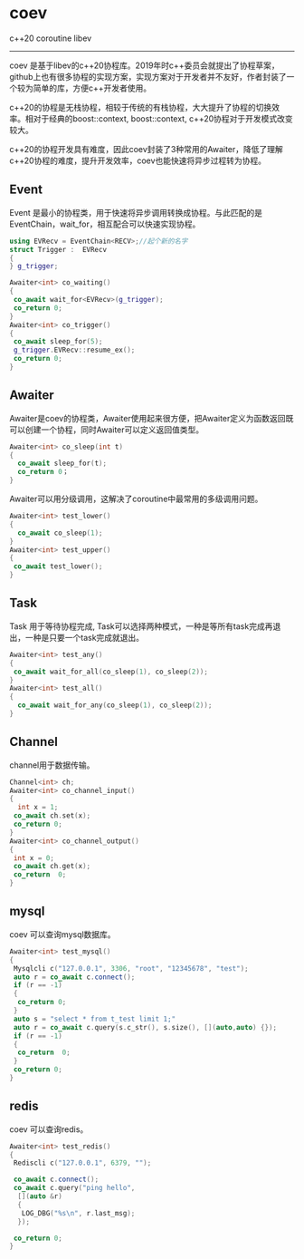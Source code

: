 # coev

c++20 coroutine libev

---

coev 是基于libev的c++20协程库。2019年时c++委员会就提出了协程草案，github上也有很多协程的实现方案，实现方案对于开发者并不友好，作者封装了一个较为简单的库，方便c++开发者使用。

c++20的协程是无栈协程，相较于传统的有栈协程，大大提升了协程的切换效率。相对于经典的boost::context, boost::context, c++20协程对于开发模式改变较大。

c++20的协程开发具有难度，因此coev封装了3种常用的Awaiter，降低了理解c++20协程的难度，提升开发效率，coev也能快速将异步过程转为协程。

## Event

Event 是最小的协程类，用于快速将异步调用转换成协程。与此匹配的是EventChain，wait_for<EventChain>，相互配合可以快速实现协程。

```cpp
using EVRecv = EventChain<RECV>;//起个新的名字
struct Trigger :  EVRecv
{
} g_trigger;

Awaiter<int> co_waiting()
{ 
 co_await wait_for<EVRecv>(g_trigger);
 co_return 0;
}
Awaiter<int> co_trigger()
{
 co_await sleep_for(5);
 g_trigger.EVRecv::resume_ex();
 co_return 0;
}
```

## Awaiter

Awaiter是coev的协程类，Awaiter使用起来很方便，把Awaiter定义为函数返回既可以创建一个协程，同时Awaiter可以定义返回值类型。

```cpp
Awaiter<int> co_sleep(int t)
{
  co_await sleep_for(t);
  co_return 0；
}
```

Awaiter可以用分级调用，这解决了coroutine中最常用的多级调用问题。

```cpp
Awaiter<int> test_lower()
{
  co_await co_sleep(1);
}
Awaiter<int> test_upper()
{
 co_await test_lower();
}
```

## Task

Task 用于等待协程完成, Task可以选择两种模式，一种是等所有task完成再退出，一种是只要一个task完成就退出。

```cpp
Awaiter<int> test_any()
{
 co_await wait_for_all(co_sleep(1), co_sleep(2));
}
Awaiter<int> test_all()
{
  co_await wait_for_any(co_sleep(1), co_sleep(2));
}
```

## Channel

channel用于数据传输。

```cpp
Channel<int> ch;
Awaiter<int> co_channel_input()
{
  int x = 1;
 co_await ch.set(x); 
 co_return 0;
}
Awaiter<int> co_channel_output()
{
 int x = 0;
 co_await ch.get(x);
 co_return  0;
}
```

## mysql

coev 可以查询mysql数据库。

```cpp
Awaiter<int> test_mysql()
{
 Mysqlcli c("127.0.0.1", 3306, "root", "12345678", "test");
 auto r = co_await c.connect();
 if (r == -1)
 {
  co_return 0;
 }
 auto s = "select * from t_test limit 1;"
 auto r = co_await c.query(s.c_str(), s.size(), [](auto,auto) {});
 if (r == -1)
 {
  co_return  0;
 }
 co_return 0;
}
```

## redis

coev 可以查询redis。

```cpp
Awaiter<int> test_redis()
{
 Rediscli c("127.0.0.1", 6379, "");

 co_await c.connect();
 co_await c.query("ping hello",
  [](auto &r)
  {
   LOG_DBG("%s\n", r.last_msg);
  });

 co_return 0;
}
```
